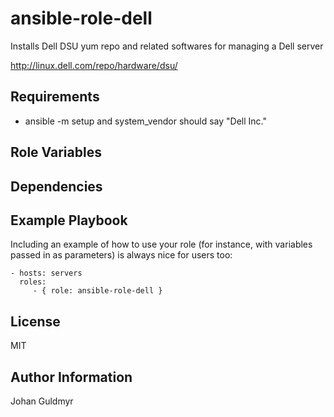 ansible-role-dell
=========

Installs Dell DSU yum repo and related softwares for managing a Dell server 

http://linux.dell.com/repo/hardware/dsu/

Requirements
------------

 - ansible -m setup and system_vendor should say "Dell Inc."

Role Variables
--------------


Dependencies
------------


Example Playbook
----------------

Including an example of how to use your role (for instance, with variables passed in as parameters) is always nice for users too:

    - hosts: servers
      roles:
         - { role: ansible-role-dell }

License
-------

MIT

Author Information
------------------

Johan Guldmyr
